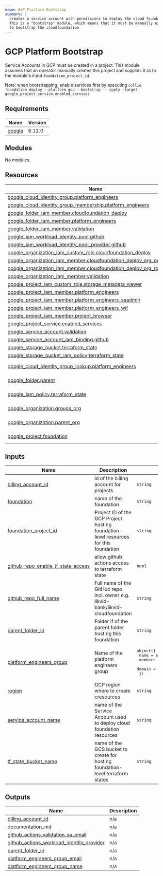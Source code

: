 ```yaml
---
name: GCP Platform Bootstrap
summary: |
  creates a service account with permissions to deploy the cloud foundation infrastructure.
  This is a "bootstrap" module, which means that it must be manually executed once by an administrator
  to bootstrap the cloudfoundation
---
```


# GCP Platform Bootstrap

Service Accounts in GCP must be created in a project. This module assumes that an operator manually creates this project
and supplies it as to the module's input `foundation_project_id`.

Note: when bootstrapping, enable services first by executing `collie foundation deploy --platform gcp --bootstrap -- apply -target google_project_service.enabled_services`

<!-- BEGIN_TF_DOCS -->
## Requirements

| Name | Version |
|------|---------|
| <a name="requirement_google"></a> [google](#requirement\_google) | 6.12.0 |

## Modules

No modules.

## Resources

| Name | Type |
|------|------|
| [google_cloud_identity_group.platform_engineers](https://registry.terraform.io/providers/hashicorp/google/6.12.0/docs/resources/cloud_identity_group) | resource |
| [google_cloud_identity_group_membership.platform_engineers](https://registry.terraform.io/providers/hashicorp/google/6.12.0/docs/resources/cloud_identity_group_membership) | resource |
| [google_folder_iam_member.cloudfoundation_deploy](https://registry.terraform.io/providers/hashicorp/google/6.12.0/docs/resources/folder_iam_member) | resource |
| [google_folder_iam_member.platform_engineers](https://registry.terraform.io/providers/hashicorp/google/6.12.0/docs/resources/folder_iam_member) | resource |
| [google_folder_iam_member.validation](https://registry.terraform.io/providers/hashicorp/google/6.12.0/docs/resources/folder_iam_member) | resource |
| [google_iam_workload_identity_pool.github](https://registry.terraform.io/providers/hashicorp/google/6.12.0/docs/resources/iam_workload_identity_pool) | resource |
| [google_iam_workload_identity_pool_provider.github](https://registry.terraform.io/providers/hashicorp/google/6.12.0/docs/resources/iam_workload_identity_pool_provider) | resource |
| [google_organization_iam_custom_role.cloudfoundation_deploy](https://registry.terraform.io/providers/hashicorp/google/6.12.0/docs/resources/organization_iam_custom_role) | resource |
| [google_organization_iam_member.cloudfoundation_deploy_org_policy_admin](https://registry.terraform.io/providers/hashicorp/google/6.12.0/docs/resources/organization_iam_member) | resource |
| [google_organization_iam_member.cloudfoundation_deploy_org_role_admin](https://registry.terraform.io/providers/hashicorp/google/6.12.0/docs/resources/organization_iam_member) | resource |
| [google_organization_iam_member.validation](https://registry.terraform.io/providers/hashicorp/google/6.12.0/docs/resources/organization_iam_member) | resource |
| [google_project_iam_custom_role.storage_metadata_viewer](https://registry.terraform.io/providers/hashicorp/google/6.12.0/docs/resources/project_iam_custom_role) | resource |
| [google_project_iam_member.platform_engineers](https://registry.terraform.io/providers/hashicorp/google/6.12.0/docs/resources/project_iam_member) | resource |
| [google_project_iam_member.platform_engineers_saadmin](https://registry.terraform.io/providers/hashicorp/google/6.12.0/docs/resources/project_iam_member) | resource |
| [google_project_iam_member.platform_engineers_wif](https://registry.terraform.io/providers/hashicorp/google/6.12.0/docs/resources/project_iam_member) | resource |
| [google_project_iam_member.project_browser](https://registry.terraform.io/providers/hashicorp/google/6.12.0/docs/resources/project_iam_member) | resource |
| [google_project_service.enabled_services](https://registry.terraform.io/providers/hashicorp/google/6.12.0/docs/resources/project_service) | resource |
| [google_service_account.validation](https://registry.terraform.io/providers/hashicorp/google/6.12.0/docs/resources/service_account) | resource |
| [google_service_account_iam_binding.github](https://registry.terraform.io/providers/hashicorp/google/6.12.0/docs/resources/service_account_iam_binding) | resource |
| [google_storage_bucket.terraform_state](https://registry.terraform.io/providers/hashicorp/google/6.12.0/docs/resources/storage_bucket) | resource |
| [google_storage_bucket_iam_policy.terraform_state](https://registry.terraform.io/providers/hashicorp/google/6.12.0/docs/resources/storage_bucket_iam_policy) | resource |
| [google_cloud_identity_group_lookup.platform_engineers](https://registry.terraform.io/providers/hashicorp/google/6.12.0/docs/data-sources/cloud_identity_group_lookup) | data source |
| [google_folder.parent](https://registry.terraform.io/providers/hashicorp/google/6.12.0/docs/data-sources/folder) | data source |
| [google_iam_policy.terraform_state](https://registry.terraform.io/providers/hashicorp/google/6.12.0/docs/data-sources/iam_policy) | data source |
| [google_organization.groups_org](https://registry.terraform.io/providers/hashicorp/google/6.12.0/docs/data-sources/organization) | data source |
| [google_organization.parent_org](https://registry.terraform.io/providers/hashicorp/google/6.12.0/docs/data-sources/organization) | data source |
| [google_project.foundation](https://registry.terraform.io/providers/hashicorp/google/6.12.0/docs/data-sources/project) | data source |

## Inputs

| Name | Description | Type | Default | Required |
|------|-------------|------|---------|:--------:|
| <a name="input_billing_account_id"></a> [billing\_account\_id](#input\_billing\_account\_id) | id of the billing account for projects | `string` | n/a | yes |
| <a name="input_foundation"></a> [foundation](#input\_foundation) | name of the foundation | `string` | n/a | yes |
| <a name="input_foundation_project_id"></a> [foundation\_project\_id](#input\_foundation\_project\_id) | Project ID of the GCP Project hosting foundation-level resources for this foundation | `string` | n/a | yes |
| <a name="input_github_repo_enable_tf_state_access"></a> [github\_repo\_enable\_tf\_state\_access](#input\_github\_repo\_enable\_tf\_state\_access) | allow github actions access to terraform state | `bool` | n/a | yes |
| <a name="input_github_repo_full_name"></a> [github\_repo\_full\_name](#input\_github\_repo\_full\_name) | Full name of the GitHub repo incl. owner e.g. likvid-bank/likvid-cloudfoundation | `string` | n/a | yes |
| <a name="input_parent_folder_id"></a> [parent\_folder\_id](#input\_parent\_folder\_id) | Folder if of the parent folder hosting this foundation | `string` | n/a | yes |
| <a name="input_platform_engineers_group"></a> [platform\_engineers\_group](#input\_platform\_engineers\_group) | Name of the platform engineers group | <pre>object({<br>    name    = string,<br>    members = set(string),<br>    domain  = string<br>  })</pre> | n/a | yes |
| <a name="input_region"></a> [region](#input\_region) | GCP region where to create cresources | `string` | n/a | yes |
| <a name="input_service_account_name"></a> [service\_account\_name](#input\_service\_account\_name) | name of the Service Account used to deploy cloud foundation resources | `string` | `"foundation-tf-deploy-user"` | no |
| <a name="input_tf_state_bucket_name"></a> [tf\_state\_bucket\_name](#input\_tf\_state\_bucket\_name) | name of the GCS bucket to create for hosting foundation-level terraform states | `string` | `null` | no |

## Outputs

| Name | Description |
|------|-------------|
| <a name="output_billing_account_id"></a> [billing\_account\_id](#output\_billing\_account\_id) | n/a |
| <a name="output_documentation_md"></a> [documentation\_md](#output\_documentation\_md) | n/a |
| <a name="output_github_actions_validation_sa_email"></a> [github\_actions\_validation\_sa\_email](#output\_github\_actions\_validation\_sa\_email) | n/a |
| <a name="output_github_actions_workload_identity_provider"></a> [github\_actions\_workload\_identity\_provider](#output\_github\_actions\_workload\_identity\_provider) | n/a |
| <a name="output_parent_folder_id"></a> [parent\_folder\_id](#output\_parent\_folder\_id) | n/a |
| <a name="output_platform_engineers_group_email"></a> [platform\_engineers\_group\_email](#output\_platform\_engineers\_group\_email) | n/a |
| <a name="output_platform_engineers_group_name"></a> [platform\_engineers\_group\_name](#output\_platform\_engineers\_group\_name) | n/a |
<!-- END_TF_DOCS -->